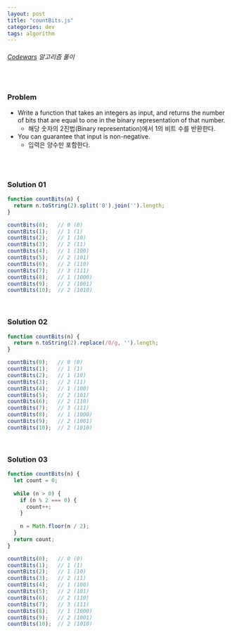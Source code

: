 ```yaml
---
layout: post
title: "countBits.js"
categories: dev
tags: algorithm
---
```


###### [Codewars](https://www.codewars.com) 알고리즘 풀이

<br>

### Problem

- Write a function that takes an integers as input, and returns the number of bits that are equal to one in the binary representation of that number.
  - 해당 숫자의 2진법(Binary representation)에서 1의 비트 수를 반환한다.
- You can guarantee that input is non-negative.
  - 입력은 양수만 포함한다.

<br>

<br>

### Solution 01

```js
function countBits(n) {
  return n.toString(2).split('0').join('').length;
}

countBits(0);   // 0 (0)
countBits(1);   // 1 (1)
countBits(2);   // 1 (10)
countBits(3);   // 2 (11)
countBits(4);   // 1 (100)
countBits(5);   // 2 (101)
countBits(6);   // 2 (110)
countBits(7);   // 3 (111)
countBits(8);   // 1 (1000)
countBits(9);   // 2 (1001)
countBits(10);  // 2 (1010)
```

<br>

### Solution 02

```js
function countBits(n) {
  return n.toString(2).replace(/0/g, '').length;
}

countBits(0);   // 0 (0)
countBits(1);   // 1 (1)
countBits(2);   // 1 (10)
countBits(3);   // 2 (11)
countBits(4);   // 1 (100)
countBits(5);   // 2 (101)
countBits(6);   // 2 (110)
countBits(7);   // 3 (111)
countBits(8);   // 1 (1000)
countBits(9);   // 2 (1001)
countBits(10);  // 2 (1010)
```

<br>

### Solution 03

```js
function countBits(n) {
  let count = 0;
  
  while (n > 0) {
    if (n % 2 === 0) {
      count++;
    }
    
    n = Math.floor(n / 2);
  }
  return count;
}

countBits(0);   // 0 (0)
countBits(1);   // 1 (1)
countBits(2);   // 1 (10)
countBits(3);   // 2 (11)
countBits(4);   // 1 (100)
countBits(5);   // 2 (101)
countBits(6);   // 2 (110)
countBits(7);   // 3 (111)
countBits(8);   // 1 (1000)
countBits(9);   // 2 (1001)
countBits(10);  // 2 (1010)
```

<br>

<br>